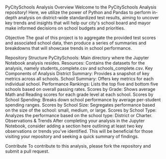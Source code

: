 PyCitySchools Analysis
Overview
Welcome to the PyCitySchools Analysis repository! Here, we utilize the power of Python and Pandas to perform in-depth analysis on district-wide standardized test results, aiming to uncover key trends and insights that will help our city's school board and mayor make informed decisions on school budgets and priorities.

Objective
The goal of this project is to aggregate the provided test scores and associated school data, then produce a series of summaries and breakdowns that will showcase trends in school performance.

Repository Structure
PyCitySchools:
Main directory where the Jupyter Notebook analysis resides.
Resources:
Contains the datasets for the analysis, namely students_complete.csv and schools_complete.csv.
Key Components of Analysis
District Summary:
Provides a snapshot of key metrics across all schools.
School Summary:
Offers key metrics for each individual school.
Performance Rankings:
Lists the top five and bottom five schools based on overall passing rates.
Scores by Grade:
Shows average Math and Reading scores for each grade level at each school.
Scores by School Spending:
Breaks down school performance by average per-student spending ranges.
Scores by School Size:
Segregates performance based on the size of the school: small, medium, or large.
Scores by School Type:
Analyzes the performance based on the school type: District or Charter.
Observations & Trends
After completing your analysis in the Jupyter Notebook, consider adding a section here outlining at least two key observations or trends you've identified. This will be beneficial for those visiting your repository and seeking a quick summary of findings.

Contribute
To contribute to this analysis, please fork the repository and submit a pull request.

